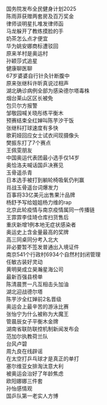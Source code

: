 国务院发布全民健身计划2025  
陈雨菲获赠两套房及百万奖金  
律师谈明星扎堆发律师函  
马龙躲开了教练摸脸的手  
奶茶怎么点才便宜  
华为姚安娜商标遭驳回  
原来羊村是奥运村  
孙颖莎式追星  
健康聊医聊  
67岁婆婆自行针灸针断腹中  
原来张继科许昕真说过相声  
湖北确诊病例全部为感染德尔塔毒株  
烟台莱山区区长被免  
包贝尔方报警  
邹敬园喊关晓彤练平衡木  
预赛结束全红婵叫陈芋汐干饭  
张继科打球速度有多快  
歌莉娅回应女士试衣间现摄像头  
樊振东打了7个赛点  
王佩雯朋友  
中国奥运代表团最小选手仅14岁  
奥恰洛夫喊话国乒决赛见  
玉骨遥杀青  
日本选手被打到躺轮椅吸氧仍判赢  
肖战玉骨遥台词爆发力  
百事将33亿美元出售果汁品牌  
杨舒予写给姐姐杨力维的rap  
北京此轮疫情与南京疫情属同一传播链  
王霏霏李佳琦仓库扫货售后  
重庆新增1例本地无症状感染者  
奥运史上含金量最高的奖牌  
高三同桌同分考入北大  
非必要暂不签发普通出入境证件  
南京541个行政村6934个自然村封闭管理  
任敏古装好灵动  
黄明昊成立昊瀚星海公司  
最新百强县榜单  
陈清晨贾一凡互相击头加油  
湖北迎战德尔塔  
陈芋汐全红婵前2名晋级  
奥运会上最辛苦的游泳比赛  
张怡宁为什么被称为大魔王  
管晨辰女子平衡木金牌  
湖南省联防联控机制新闻发布会  
范加尔执教荷兰队  
台风卢碧  
周九良在线辟谣  
在太空打乒乓球才是真正的单打  
塞尔维亚女排淘汰意大利  
被奥运会治好了年龄焦虑  
欧阳娜娜三件套  
孙怡感情观  
国乒队第一老实人方博  
